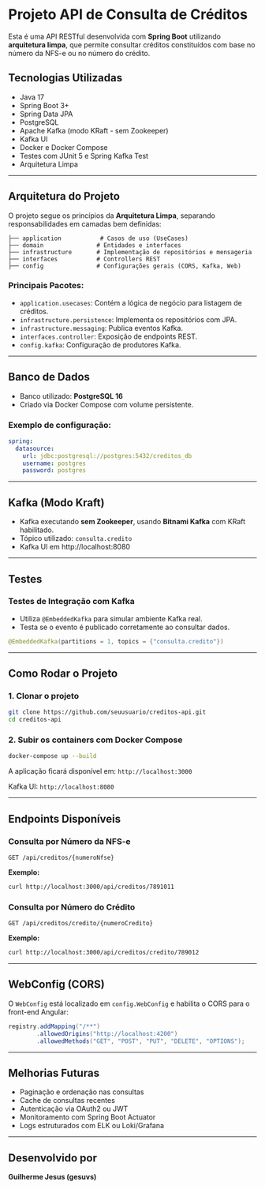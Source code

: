# Projeto API de Consulta de Créditos

Esta é uma API RESTful desenvolvida com **Spring Boot** utilizando **arquitetura limpa**, que permite consultar créditos constituídos com base no número da NFS-e ou no número do crédito.

## Tecnologias Utilizadas

- Java 17
- Spring Boot 3+
- Spring Data JPA
- PostgreSQL
- Apache Kafka (modo KRaft - sem Zookeeper)
- Kafka UI
- Docker e Docker Compose
- Testes com JUnit 5 e Spring Kafka Test
- Arquitetura Limpa

---

## Arquitetura do Projeto

O projeto segue os princípios da **Arquitetura Limpa**, separando responsabilidades em camadas bem definidas:

```
├── application           # Casos de uso (UseCases)
├── domain               # Entidades e interfaces
├── infrastructure       # Implementação de repositórios e mensageria
├── interfaces           # Controllers REST
├── config               # Configurações gerais (CORS, Kafka, Web)
```

### Principais Pacotes:
- `application.usecases`: Contém a lógica de negócio para listagem de créditos.
- `infrastructure.persistence`: Implementa os repositórios com JPA.
- `infrastructure.messaging`: Publica eventos Kafka.
- `interfaces.controller`: Exposição de endpoints REST.
- `config.kafka`: Configuração de produtores Kafka.

---

## Banco de Dados
- Banco utilizado: **PostgreSQL 16**
- Criado via Docker Compose com volume persistente.

### Exemplo de configuração:
```yaml
spring:
  datasource:
    url: jdbc:postgresql://postgres:5432/creditos_db
    username: postgres
    password: postgres
```

---

## Kafka (Modo Kraft)

- Kafka executando **sem Zookeeper**, usando **Bitnami Kafka** com KRaft habilitado.
- Tópico utilizado: `consulta.credito`
- Kafka UI em http://localhost:8080

---

## Testes

### Testes de Integração com Kafka

- Utiliza `@EmbeddedKafka` para simular ambiente Kafka real.
- Testa se o evento é publicado corretamente ao consultar dados.

```java
@EmbeddedKafka(partitions = 1, topics = {"consulta.credito"})
```

---

## Como Rodar o Projeto

### 1. Clonar o projeto
```bash
git clone https://github.com/seuusuario/creditos-api.git
cd creditos-api
```

### 2. Subir os containers com Docker Compose
```bash
docker-compose up --build
```

A aplicação ficará disponível em: `http://localhost:3000`

Kafka UI: `http://localhost:8080`

---

## Endpoints Disponíveis

### Consulta por Número da NFS-e
```
GET /api/creditos/{numeroNfse}
```
**Exemplo:**
```bash
curl http://localhost:3000/api/creditos/7891011
```

### Consulta por Número do Crédito
```
GET /api/creditos/credito/{numeroCredito}
```
**Exemplo:**
```bash
curl http://localhost:3000/api/creditos/credito/789012
```

---

## WebConfig (CORS)

O `WebConfig` está localizado em `config.WebConfig` e habilita o CORS para o front-end Angular:

```java
registry.addMapping("/**")
        .allowedOrigins("http://localhost:4200")
        .allowedMethods("GET", "POST", "PUT", "DELETE", "OPTIONS");
```

---

## Melhorias Futuras

- Paginação e ordenação nas consultas
- Cache de consultas recentes
- Autenticação via OAuth2 ou JWT
- Monitoramento com Spring Boot Actuator
- Logs estruturados com ELK ou Loki/Grafana

---

## Desenvolvido por
**Guilherme Jesus (gesuvs)**

